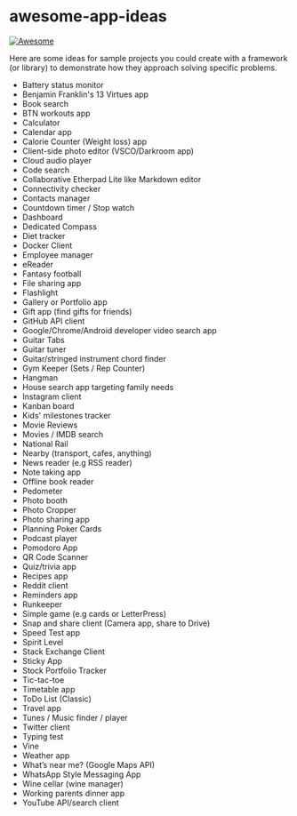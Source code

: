 # awesome-app-ideas

[![Awesome](https://cdn.rawgit.com/sindresorhus/awesome/d7305f38d29fed78fa85652e3a63e154dd8e8829/media/badge.svg)](https://github.com/sindresorhus/awesome)

Here are some ideas for sample projects you could create with a framework (or library) to demonstrate how they approach solving specific problems.

* Battery status monitor
* Benjamin Franklin's 13 Virtues app
* Book search
* BTN workouts app
* Calculator
* Calendar app
* Calorie Counter (Weight loss) app
* Client-side photo editor (VSCO/Darkroom app)
* Cloud audio player
* Code search
* Collaborative Etherpad Lite like Markdown editor
* Connectivity checker
* Contacts manager
* Countdown timer / Stop watch
* Dashboard
* Dedicated Compass
* Diet tracker
* Docker Client
* Employee manager
* eReader
* Fantasy football
* File sharing app
* Flashlight
* Gallery or Portfolio app
* Gift app (find gifts for friends)
* GitHub API client
* Google/Chrome/Android developer video search app
* Guitar Tabs
* Guitar tuner
* Guitar/stringed instrument chord finder
* Gym Keeper (Sets / Rep Counter)
* Hangman
* House search app targeting family needs
* Instagram client
* Kanban board
* Kids' milestones tracker
* Movie Reviews
* Movies / IMDB search
* National Rail
* Nearby (transport, cafes, anything)
* News reader (e.g RSS reader)
* Note taking app
* Offline book reader
* Pedometer
* Photo booth
* Photo Cropper
* Photo sharing app
* Planning Poker Cards
* Podcast player
* Pomodoro App
* QR Code Scanner
* Quiz/trivia app
* Recipes app
* Reddit client
* Reminders app
* Runkeeper
* Simple game (e.g cards or LetterPress)
* Snap and share client (Camera app, share to Drive)
* Speed Test app
* Spirit Level
* Stack Exchange Client
* Sticky App
* Stock Portfolio Tracker
* Tic-tac-toe
* Timetable app 
* ToDo List (Classic)
* Travel app
* Tunes / Music finder / player
* Twitter client
* Typing test
* Vine
* Weather app
* What’s near me? (Google Maps API)
* WhatsApp Style Messaging App
* Wine cellar (wine manager)
* Working parents dinner app
* YouTube API/search client